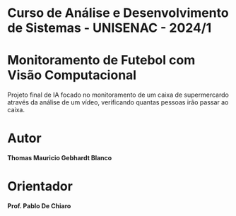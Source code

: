 # Curso de Análise e Desenvolvimento de Sistemas - UNISENAC - 2024/1

# Monitoramento de Futebol com Visão Computacional

Projeto final de IA focado no monitoramento de um caixa de supermercardo através da análise de um vídeo, verificando quantas pessoas irão passar ao caixa.


# Autor

**Thomas Mauricio Gebhardt Blanco**

# Orientador

**Prof. Pablo De Chiaro**